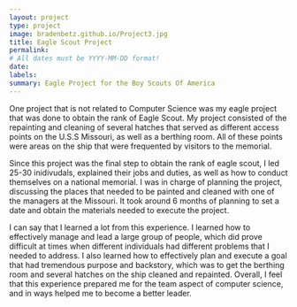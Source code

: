 ```yaml
---
layout: project
type: project
image: bradenbetz.github.io/Project3.jpg     
title: Eagle Scout Project
permalink: 
# All dates must be YYYY-MM-DD format!
date:
labels:
summary: Eagle Project for the Boy Scouts Of America
---
```


One project that is not related to Computer Science was my eagle project that was done to obtain the rank of Eagle Scout.  My project consisted of the repainting and cleaning of several hatches that served as different access points on the U.S.S Missouri, as well as a berthing room.  All of these points were areas on the ship that were frequented by visitors to the memorial.

Since this project was the final step to obtain the rank of eagle scout, I led 25-30 inidivudals, explained their jobs and duties, as well as how to conduct themselves on a national memorial.  I was in charge of planning the project, discussing the places that needed to be painted and cleaned with one of the managers at the Missouri.  It took around 6 months of planning to set a date and obtain the materials needed to execute the project.

I can say that I learned a lot from this experience.  I learned how to effectively manage and lead a large group of people, which did prove difficult at times when different individuals had different problems that I needed to address.  I also learned how to effectively plan and execute a goal that had tremendous purpose and backstory, which was to get the berthing room and several hatches on the ship cleaned and repainted.  Overall, I feel that this experience prepared me for the team aspect of computer science, and in ways helped me to become a better leader.



